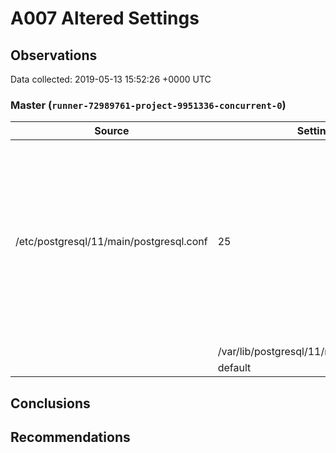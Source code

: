 # A007 Altered Settings #

## Observations ##
Data collected: 2019-05-13 15:52:26 +0000 UTC  



### Master (`runner-72989761-project-9951336-concurrent-0`) ###
| Source | Settings count | Changed settings |
|-------|----------------|-----------------|
| /etc/postgresql/11/main/postgresql.conf | 25 |  DateStyle TimeZone cluster_name default_text_search_config dynamic_shared_memory_type external_pid_file lc_messages lc_monetary lc_numeric lc_time listen_addresses log_filename log_line_prefix log_timezone max_connections max_wal_size min_wal_size port shared_buffers shared_preload_libraries ssl ssl_cert_file ssl_key_file stats_temp_directory unix_socket_directories  
|| /var/lib/postgresql/11/main/postgresql.auto.conf | 1 |  random_page_cost  
|| default | 278 | |






## Conclusions ##


## Recommendations ##

